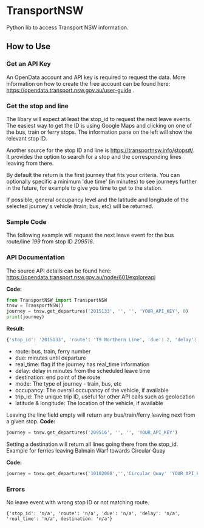 # TransportNSW
Python lib to access Transport NSW information.

## How to Use

### Get an API Key
An OpenData account and API key is required to request the data. More information on how to create the free account can be found here:
https://opendata.transport.nsw.gov.au/user-guide .

### Get the stop and line
The libary will expect at least the stop_id to request the next leave events. The easiest way to get the ID is using Google Maps and clicking on one of the bus, train or ferry stops. The information pane on the left will show the relevant stop ID.

Another source for the stop ID and line is  https://transportnsw.info/stops#/. It provides the option to search for a stop and the corresponding lines leaving from there. 

By default the return is the first journey that fits your criteria.  You can optionally specific a minimum 'due time' (in minutes) to see journeys further in the future, for example to give you time to get to the station.

If possible, general occupancy level and the latitude and longitude of the selected journey's vehicle (train, bus, etc) will be returned.

### Sample Code
The following example will request the next leave event for the bus route/line *199* from stop ID *209516*.

### API Documentation
The source API details can be found here: https://opendata.transport.nsw.gov.au/node/601/exploreapi

**Code:**
```python
from TransportNSW import TransportNSW
tnsw = TransportNSW()
journey = tnsw.get_departures('2015133', '', '', 'YOUR_API_KEY', 0)
print(journey)
```
**Result:**
```python
{'stop_id': '2015133', 'route': 'T9 Northern Line', 'due': 2, 'delay': 0, 'real_time': 'y', 'destination': 'Gordon via Lindfield', 'mode': 'Train', 'occupancy': 'n/a', 'trip_id': '151V.1287.126.16.A.8.61670049', 'latitude': -33.89567184448242, 'longitude': 151.1886749267578}
```

* route: bus, train, ferry number
* due: minutes until departure
* real_time: flag if the journey has real_time information
* delay: delay in minutes from the scheduled leave time
* destination: end point of the route
* mode: The type of journey - train, bus, etc
* occupancy: The overall occupancy of the vehicle, if available
* trip_id: The unique trip ID, useful for other API calls such as geolocation
* latitude & longitude: The location of the vehicle, if available

Leaving the line field empty will return any bus/train/ferry leaving next from a given stop.
**Code:**
```python
journey = tnsw.get_departures('209516', '', '', 'YOUR_API_KEY')
```

Setting a destination will return all lines going there from the stop_id. Example for ferries leaving Balmain Warf towards Circular Quay

**Code:**
```python
journey = tnsw.get_departures('10102008','','Circular Quay' 'YOUR_API_KEY')
```

### Errors
No leave event with wrong stop ID or not matching route.
```
{'stop_id': 'n/a', 'route': 'n/a', 'due': 'n/a', 'delay': 'n/a', 'real_time': 'n/a', destination: 'n/a'}
```
